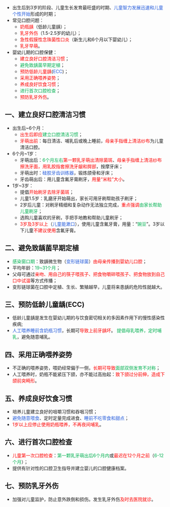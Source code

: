 * 出生后到3岁的阶段、儿童生长发育最旺盛的时期、<font color="#245bdb">儿童智力发展迅速和儿童个性开始</font>形成的时期；
* 常见口腔问题：
	* <font color="#ff0000">奶瓶龋</font>（低龄儿童龋）；
	* <font color="#ff0000">乳牙外伤</font>（1.5-2.5岁的幼儿）；
	* <font color="#ff0000">急性假膜性念珠菌性口炎</font>（新生儿和6个月以下婴幼儿）；
	* <font color="#ff0000">乳牙早萌</font>。
* 婴幼儿期的口腔保健：
	* <font color="#ff0000">建立良好口腔清洁习惯</font>；
	* <font color="#00b050">避免致龋菌早期定植</font>；
	* <font color="#ff0000">预防低龄儿童龋</font>(<font color="#245bdb">ECC</font>)；
	* <font color="#ff0000">采用正确喂养姿势</font>；
	* <font color="#ff0000">养成良好饮食习惯</font>；
	* <font color="#00b050">进行首次口腔检查</font>；
	* <font color="#ff0000">预防乳牙外伤</font>。

## 一、建立良好口腔清洁习惯
* 出生后~6个月：
	* <font color="#ff0000">出生后即应</font><font color="#00b050">建立口腔清洁习惯</font>；
	* <font color="#ff0000">牙萌出前</font>：每日清洁、哺乳后或晚上睡前，<font color="#ff0000">母亲手指缠上清洁纱布</font>为儿童清洁口腔。
* 6个月~1岁：
	* 牙萌出后：<font color="#00b050">6个月左右</font><font color="#ff0000">第一颗乳牙萌出清除菌斑</font>、<font color="#ff0000">母亲手指缠上清洁纱布擦洗牙面，用乳胶指套擦洗牙龈和腭部</font>，按摩牙床；
	* 牙萌出时：<font color="#245bdb">硅胶牙齿训练器</font>，锻炼颌骨和牙床；
	* 牙齿萌出后：用儿童含氟牙膏刷牙，<font color="#ff0000">用量“米粒”大小</font>。
* 1岁~3岁：
	* 提倡<font color="#ff0000">开始刷牙去除牙菌斑</font>；
	* 儿童1.5岁：乳磨牙开始萌出，家长可用牙刷帮助孩子刷牙；
	* 2岁后儿童：对刷牙精细和复杂动作无法独立完成，<font color="#ff0000">重点强调</font><font color="#00b050">由家长帮助儿童刷牙</font>；
	* 选购儿童喜欢的牙刷，手把手地教和帮助儿童刷牙；
	* <font color="#ff0000">3岁及3岁以上</font>（<font color="#245bdb">儿童能漱口</font>），使用儿童含氟牙膏，用量：“<font color="#00b050">豌豆</font>”。3岁以下儿童<font color="#ff0000">不建议使用</font>含氟牙膏。

## 二、避免致龋菌早期定植
* <font color="#00b050">感染窗口期</font>：致龋微生物（<font color="#245bdb">变形链球菌</font>）<font color="#ff0000">由母亲传播到婴幼儿口腔</font>；
* 平均年龄：<font color="#00b050">19~31个月</font>；
* 父母可通过<font color="#ff0000">亲吻、用自己的筷子喂孩子、把食物嚼碎喂孩子、把食物放到自己口中试温</font>等方式传播；
* 变形链球菌在口腔中定植、生长、繁殖越早，儿童将来患龋的危险性就越大。

## 三、预防低龄儿童龋(ECC) 
* 低龄儿童龋是发生在婴幼儿期的与饮食密切相关的多因素作用下的慢性感染性疾病;
* <font color="#245bdb">人工喂养睡前含奶瓶习惯</font>，长期可<font color="#ff0000">导致上前牙龋坏</font>。 <font color="#00b050">提倡母乳喂养，定时哺乳</font>，避免随意哺乳。

## 四、采用正确喂养姿势
* 不正确的喂养姿势，喂奶经常偏于一侧，<font color="#ff0000">长期可导致</font><font color="#00b050">面部双侧发育不对称</font>；
* 人工喂养时，奶瓶不能紧压下颌，亦不能过高抬起：<font color="#ff0000">致下颌过分前伸，造成下颌前突畸形</font>。

## 五、养成良好饮食习惯
* 培养儿童建立良好的咀嚼习惯和吞咽习惯；
* <font color="#245bdb">避免随意喂食</font>、定时定量完成进食、<font color="#245bdb">睡前不吃零食和甜点</font>；
* <font color="#ff0000">1岁以上应停止使用奶瓶喂养，不再夜间哺乳</font>。

## 六、进行首次口腔检查
* <font color="#ff0000">儿童第一次口腔检查</font>：<font color="#00b050">第一颗乳牙萌出后6个月内</font>或<font color="#ff0000">最迟在12个月之前</font>（<font color="#00b050">6-12个月</font>）；
* 提供有针对性的口腔卫生指导并建立婴儿的口腔健康档案。

## 七、预防乳牙外伤
* 加强对儿童监护，防止意外跌倒和损伤。发生乳牙外伤<font color="#ff0000">及时去医院就诊</font>。
